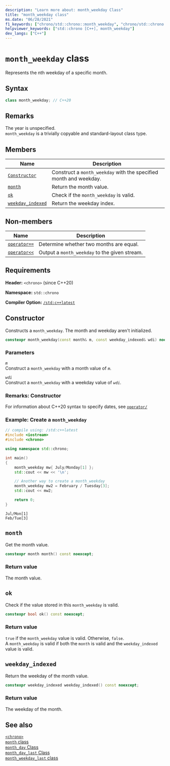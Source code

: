 ```yaml
---
description: "Learn more about: month_weekday Class"
title: "month_weekday class"
ms.date: "06/28/2021"
f1_keywords: ["chrono/std::chrono::month_weekday", "chrono/std::chrono::month_weekday::weekday", "chrono/std::chrono::month_weekday::month", "chrono/std::chrono::month_weekday::ok", "chrono/std::chrono::month_weekday::weekday_indexed"]
helpviewer_keywords: ["std::chrono [C++], month_weekday"]
dev_langs: ["C++"]
---
```


# `month_weekday` class

Represents the nth weekday of a specific month.

## Syntax

```cpp
class month_weekday; // C++20
```

## Remarks

The year is unspecified.\
`month_weekday` is a trivially copyable and standard-layout class type.

## Members

|Name|Description|
|----------|-----------------|
| [`Constructor`](#month_weekday) | Construct a `month_weekday` with the specified month and weekday. |
| [`month`](#month) | Return the month value. |
| [`ok`](#ok) | Check if the `month_weekday` is valid. |
| [`weekday_indexed`](#weekday_indexed) | Return the weekday index. |

## Non-members

|Name|Description|
|----------|-----------------|
| [`operator==`](chrono-operators.md#op_eq_eq) | Determine whether two months are equal. |
| [`operator<<`](chrono-operators.md#op_left_shift) | Output a `month_weekday` to the given stream. |

## Requirements

**Header:** `<chrono>` (since C++20)

**Namespace:** `std::chrono`

**Compiler Option:** [`/std:c++latest`](../build/reference/std-specify-language-standard-version.md)

## <a name="month_weekday"></a> Constructor

Constructs a `month_weekday`. The month and weekday aren't initialized.

```cpp
constexpr month_weekday(const month& m, const weekday_indexed& wdi) noexcept;
```

### Parameters

*`m`*\
Construct a `month_weekday` with a month value of *`m`*.

*`wdi`*\
Construct a `month_weekday` with a weekday value of *`wdi`*.

### Remarks: Constructor

For information about C++20 syntax to specify dates, see [`operator/`](chrono-operators.md#op_/)

### Example: Create a `month_weekday`

```cpp
// compile using: /std:c++latest
#include <iostream>
#include <chrono>

using namespace std::chrono;

int main()
{
    month_weekday mw{ July/Monday[1] };
    std::cout << mw << '\n';

    // Another way to create a month_weekday
    month_weekday mw2 = February / Tuesday[3];
    std::cout << mw2;

    return 0;
}
```

```output
Jul/Mon[1]
Feb/Tue[3]
```

## <a name="month"></a> `month`

 Get the month value.

```cpp
constexpr month month() const noexcept;
```

### Return value

The month value.

## <a name="ok"></a> `ok`

Check if the value stored in this `month_weekday` is valid.

```cpp
constexpr bool ok() const noexcept;
```

### Return value

`true` if the `month_weekday` value is valid. Otherwise, `false`.\
A `month_weekday` is valid if both the `month` is valid and the `weekday_indexed` value is valid.

## <a name="weekday_indexed"></a> `weekday_indexed`

 Return the weekday of the month value.

```cpp
constexpr weekday_indexed weekday_indexed() const noexcept;
```

### Return value

The weekday of the month.

## See also

[`<chrono>`](chrono.md)\
[`month` class](month-class.md)\
[`month_day` Class](month-day-class.md)\
[`month_day_last` Class](month-day-last-class.md)\
[`month_weekday_last` class](month-weekday-last-class.md)